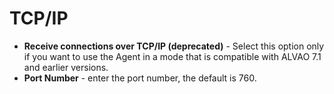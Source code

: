 # TCP/IP

- **Receive connections over TCP/IP (deprecated)** -
 Select this option only if you want to use the Agent in a mode that is compatible with ALVAO 7.1 and earlier versions.
- **Port Number** - enter the port number, the default is 760.
